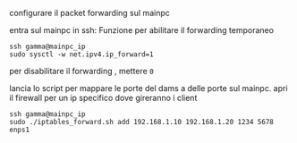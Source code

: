configurare il packet forwarding sul mainpc

entra sul mainpc in ssh:
Funzione per abilitare il forwarding temporaneo

```
ssh gamma@mainpc_ip
sudo sysctl -w net.ipv4.ip_forward=1
```

per disabilitare il forwarding , mettere `0`

lancia lo script per mappare le porte del dams a delle porte sul mainpc. apri il firewall per un ip specifico dove gireranno i client

```
ssh gamma@mainpc_ip
sudo ./iptables_forward.sh add 192.168.1.10 192.168.1.20 1234 5678 enps1
```
